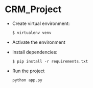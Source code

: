 # CRM_Project

- Create virtual environment:
    ```console
    $ virtualenv venv
    ```

- Activate the environment

- Install dependencies:
    ```console
    $ pip install -r requirements.txt
    ```

- Run the project
    ```console
    python app.py
    ```